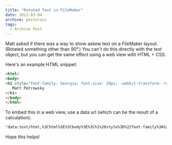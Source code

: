```yaml
---
title: "Rotated Text in FileMaker"
date: 2011-03-04
archive: posterous
tags: 
  - Archive Post
---
```


Matt asked if there was a way to show askew text on a FileMaker layout. (Rotated something other than 90°.) You can't do this directly with the text object, but you can get the same effect using a web view with HTML + CSS.

Here's an example HTML snippet:

```html
<html>
<body>
<h1 style="font-family: Georgia; font-size: 20px; -webkit-transform: rotate(-3deg);">
   Matt Petrowsky
</h1>
</body>
</html>
```

To embed this in a web view, use a data url (which can be the result of a calculation):

```html
"data:text/html,%3Chtml%3E%3Cbody%3E%3Ch1%20style%3D%22font-family%3A%20Georgia%3B%20font-size%3A%2020px%3B%20-webkit-transform%3A%20rotate%28-3deg%29%3B%22%" & Person::Name & "%3C%2Fh1%3E%3C%2Fbody%3E%3C%2Fhtml%3E"
```

Hope this helps!